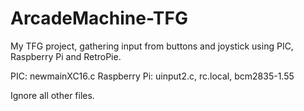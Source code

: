 # ArcadeMachine-TFG
My TFG project, gathering input from buttons and joystick using PIC, Raspberry Pi and RetroPie.

PIC: newmainXC16.c
Raspberry Pi: uinput2.c, rc.local, bcm2835-1.55

Ignore all other files.
